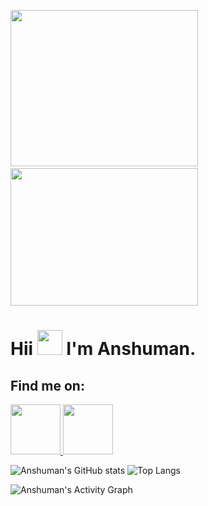 <img src="https://user-images.githubusercontent.com/72120258/138560654-cc31a210-428e-41c9-ad13-ae1b115b6582.gif" height="250px" width="300px"/>&nbsp;&nbsp;&nbsp;&nbsp;
<img src="https://user-images.githubusercontent.com/72120258/137971966-9cc26362-c7f2-4086-8a96-47ae8e68ccf0.gif" height="220px" width="300px">
  
<h1>Hii <img src="https://media.giphy.com/media/hvRJCLFzcasrR4ia7z/giphy.gif" height="40px" width="40px"> I'm Anshuman.
  
## Find me on:
  
  <p align="left">
  <a href="https://www.linkedin.com/in/sinhaanshuman27/">
  <img src="https://img.icons8.com/doodle/344/linkedin--v2.png" width="80px">
  </a>
  <a href="https://www.hackerrank.com/sinhaanshuman27?hr_r=1">
  <img src="https://img.icons8.com/external-tal-revivo-green-tal-revivo/344/external-hackerrank-is-a-technology-company-that-focuses-on-competitive-programming-logo-green-tal-revivo.png"  width="80px">
  </a> 
</div>

![Anshuman's GitHub stats](https://github-readme-stats.vercel.app/api?username=sinhaanshuman27&count_private=true&show_icons=true&theme=dracula)      ![Top Langs](https://github-readme-stats.vercel.app/api/top-langs/?username=sinhaanshuman27&layout=compact&langs_count=20&theme=radical)  
   
![Anshuman's Activity Graph](https://activity-graph.herokuapp.com/graph?username=sinhaanshuman27&theme=react-dark&hide_border=true&area=true)

